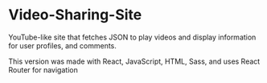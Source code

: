 # Video-Sharing-Site
YouTube-like site that fetches JSON to play videos and display information for user profiles, and comments.

This version was made with React, JavaScript, HTML, Sass, and uses React Router for navigation
